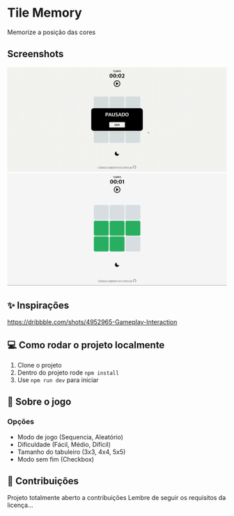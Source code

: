 # Tile Memory

Memorize a posição das cores

## Screenshots

![Preview video](Preview.gif)
![Preview video](Preview.png)

## ✨ Inspirações

https://dribbble.com/shots/4952965-Gameplay-Interaction

## 💻 Como rodar o projeto localmente

1. Clone o projeto
2. Dentro do projeto rode `npm install`
3. Use `npm run dev` para iniciar

## 🧰 Sobre o jogo

### Opções

-  Modo de jogo (Sequencia, Aleatório)
-  Dificuldade (Fácil, Médio, Difícil)
-  Tamanho do tabuleiro (3x3, 4x4, 5x5)
-  Modo sem fim (Checkbox)

## 🤝 Contribuições

Projeto totalmente aberto a contribuições
Lembre de seguir os requisitos da licença...
